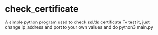 # check_certificate

A simple python program used to check ssl/tls certificate
To test it, just change ip_address and port to your own vallues and do python3 main.py
